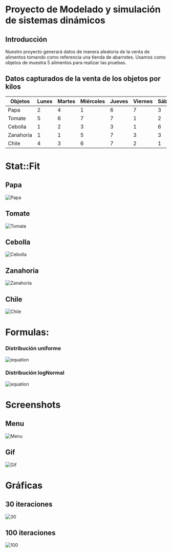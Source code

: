 # Proyecto de Modelado y simulación de sistemas dinámicos

## Introducción
Nuestro proyecto generará datos de manera aleatoria de la venta de alimentos tomando como referencia una tienda de abarrotes. Usamos como objetos de muestra 5 alimentos para realizar las pruebas.

## Datos capturados de la venta de los objetos por kilos
| Objetos   | Lunes | Martes | Miércoles | Jueves | Viernes | Sábado | Domigo | Lunes | Martes | Miércoles |
|-----------|-------|--------|-----------|--------|---------|--------|--------|-------|--------|-----------|
| Papa      | 2     | 4      | 1         | 6      | 7       | 3      | 5      | 3     | 6      | 7         |
| Tomate    | 5     | 6      | 7         | 7      | 1       | 2      | 4      | 6     | 3      | 1         |
| Cebolla   | 1     | 2      | 3         | 3      | 1       | 6      | 5      | 7     | 2      | 3         |
| Zanahoria | 1     | 1      | 5         | 7      | 3       | 3      | 4      | 6     | 2      | 5         |
| Chile     | 4     | 3      | 6         | 7      | 2       | 1      | 3      | 5     | 7      | 4         |


# Stat::Fit
## Papa
![Papa](https://i.ibb.co/6gpPv6k/papa.jpg)

## Tomate
![Tomate](https://i.ibb.co/SP6XyHj/toma.jpg)

## Cebolla
![Cebolla](https://i.ibb.co/0QB0L9F/cebolla.jpg)

## Zanahoria
![Zanahoria](https://i.ibb.co/jbbwNgQ/zanahoria.jpg)

## Chile
![Chile](https://i.ibb.co/jbbwNgQ/zanahoria.jpg)

# Formulas:
### Distribución uniforme
![equation](https://i.ibb.co/N2mMzHK/uniform.png)
### Distribución logNormal
![equation](https://i.ibb.co/1QTZCXy/Captura-de-pantalla-2018-12-03-a-la-s-1-10-22.png)

# Screenshots
## Menu
![Menu](https://i.ibb.co/S7hJWBT/Captura-de-pantalla-2018-12-03-a-la-s-1-04-17.png)
## Gif
![Gif](https://i.imgur.com/9EaK43R.gif)

# Gráficas
## 30 iteraciones
![30](https://i.ibb.co/FhLNKbB/30.png)

## 100 iteraciones
![100](https://i.ibb.co/HFxM0K9/199.png)
